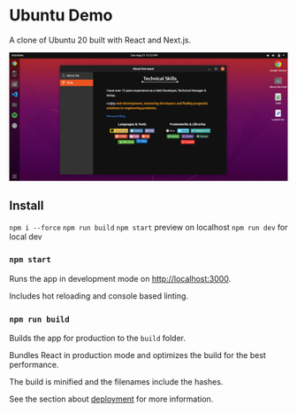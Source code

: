 #  Ubuntu Demo

A clone of Ubuntu 20 built with React and Next.js.

<p align="center">
    <img src="./public/images/readme.png" alt="screenshot of the ubuntu demo desktop with about window open" width="600"> 
</p>

## Install
`npm i --force`
`npm run build`
`npm start` preview on localhost 
`npm run dev` for local dev

### `npm start`

Runs the app in development mode on [http://localhost:3000](http://localhost:3000).

Includes hot reloading and console based linting.

### `npm run build`

Builds the app for production to the `build` folder.

Bundles React in production mode and optimizes the build for the best performance.

The build is minified and the filenames include the hashes.

See the section about [deployment](https://facebook.github.io/create-react-app/docs/deployment) for more information.


